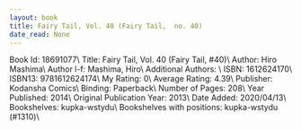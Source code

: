 ```yaml
---
layout: book
title: Fairy Tail, Vol. 40 (Fairy Tail,  no. 40)
date_read: None
---
```


Book Id: 18691077\ 
Title: Fairy Tail, Vol. 40 (Fairy Tail, #40)\ 
Author: Hiro Mashima\ 
Author l-f: Mashima, Hiro\ 
Additional Authors: \ 
ISBN: 1612624170\ 
ISBN13: 9781612624174\ 
My Rating: 0\ 
Average Rating: 4.39\ 
Publisher: Kodansha Comics\ 
Binding: Paperback\ 
Number of Pages: 208\ 
Year Published: 2014\ 
Original Publication Year: 2013\ 
Date Added: 2020/04/13\ 
Bookshelves: kupka-wstydu\ 
Bookshelves with positions: kupka-wstydu (#1310)\ 

